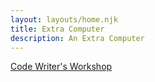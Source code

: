 ```yaml
---
layout: layouts/home.njk
title: Extra Computer
description: An Extra Computer
---
```


[Code Writer's Workshop](/cww)